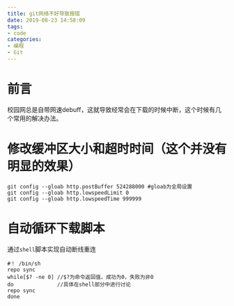 ```yaml
---
title: git网络不好导致报错
date: 2019-08-23 14:58:09
tags:
- code
categories:
- 编程
- Git
---
```

# 前言
校园网总是自带网速debuff，这就导致经常会在下载的时候中断，这个时候有几个常用的解决办法。
<!--more-->
# 修改缓冲区大小和超时时间（这个并没有明显的效果）
```
git config --gloab http.postBuffer 524288000 #gloab为全局设置
git config --gloab http.lowspeedLimit 0
git config --gloab http.lowspeedTime 999999
```
# 自动循环下载脚本
通过`shell`脚本实现自动断线重连
```
#！ /bin/sh
repo sync
while[$? -ne 0] //$?为命令返回值，成功为0，失败为非0
do              //具体在shell部分中进行讨论
repo sync
done
```